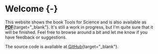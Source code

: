 # Welcome {-}

[//]: # (This file is only included on the website.)

This website shows the book Tools for Science and is also available as [**PDF**](/tools.pdf){target="_blank"}.
It's still a work in progress, but I'm quite sure that it will be finished.
Feel free to browse around a bit and let me know if you have feedback or suggestions.

The source code is available at [GitHub](https://github.com/rikhuijzer/tools){target="_blank"}.
